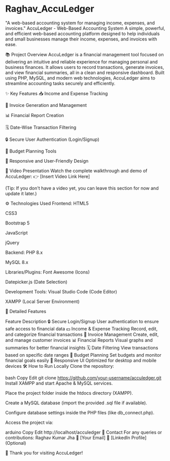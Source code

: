 # Raghav_AccuLedger
"A web-based accounting system for managing income, expenses, and invoices."
AccuLedger - Web-Based Accounting System
A simple, powerful, and efficient web-based accounting platform designed to help individuals and small businesses manage their income, expenses, and invoices with ease.

📚 Project Overview
AccuLedger is a financial management tool focused on delivering an intuitive and reliable experience for managing personal and business finances.
It allows users to record transactions, generate invoices, and view financial summaries, all in a clean and responsive dashboard. Built using PHP, MySQL, and modern web technologies, AccuLedger aims to streamline accounting tasks securely and efficiently.

✨ Key Features
📥 Income and Expense Tracking

🧾 Invoice Generation and Management

📊 Financial Report Creation

🗓️ Date-Wise Transaction Filtering

🔒 Secure User Authentication (Login/Signup)

🧮 Budget Planning Tools

📱 Responsive and User-Friendly Design

🎥 Video Presentation
Watch the complete walkthrough and demo of AccuLedger:
👉 [Insert Video Link Here]

(Tip: If you don't have a video yet, you can leave this section for now and update it later.)

⚙️ Technologies Used
Frontend:
HTML5

CSS3

Bootstrap 5

JavaScript

jQuery

Backend:
PHP 8.x

MySQL 8.x

Libraries/Plugins:
Font Awesome (Icons)

Datepicker.js (Date Selection)

Development Tools:
Visual Studio Code (Code Editor)

XAMPP (Local Server Environment)

🚀 Detailed Features

Feature	Description
🔒 Secure Login/Signup	User authentication to ensure safe access to financial data
💵 Income & Expense Tracking	Record, edit, and categorize financial transactions
🧾 Invoice Management	Create, edit, and manage customer invoices
📊 Financial Reports	Visual graphs and summaries for better financial insights
🗓️ Date Filtering	View transactions based on specific date ranges
🎯 Budget Planning	Set budgets and monitor financial goals easily
📱 Responsive UI	Optimized for desktop and mobile devices
🛠️ How to Run Locally
Clone the repository:

bash
Copy
Edit
git clone https://github.com/your-username/acculedger.git
Install XAMPP and start Apache & MySQL services.

Place the project folder inside the htdocs directory (XAMPP).

Create a MySQL database (import the provided .sql file if available).

Configure database settings inside the PHP files (like db_connect.php).

Access the project via:

arduino
Copy
Edit
http://localhost/acculedger
📩 Contact
For any queries or contributions:
Raghav Kumar Jha
📧 [Your Email]
🔗 [LinkedIn Profile] (Optional)

🧡 Thank you for visiting AccuLedger!
